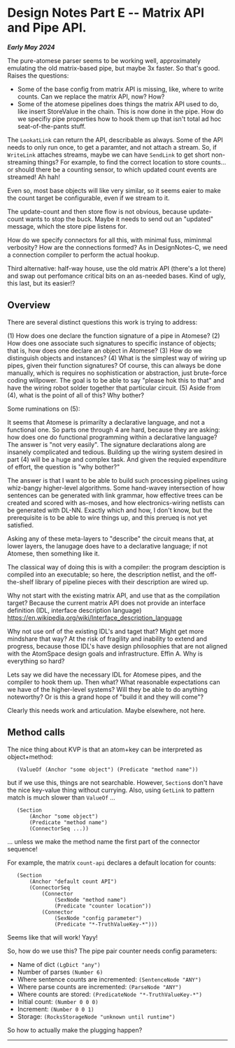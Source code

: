 Design Notes Part E -- Matrix API and Pipe API.
==============================================
***Early May 2024***

The pure-atomese parser seems to be working well, approximately
emulating the old matrix-based pipe, but maybe 3x faster. So that's
good. Raises the questions:

* Some of the base config from matrix API is missing, like, where to
  write counts. Can we replace the matrix API, now? How?
* Some of the atomese pipelines does things the matrix API used to do,
  like insert StoreValue in the chain. This is now done in the pipe.
  How do we specifiy pipe properties how to hook them up that isn't
  total ad hoc seat-of-the-pants stuff.

The `LookatLink` can return the API, describable as always. Some of the
API needs to only run once, to get a paramter, and not attach a stream.
So, if `WriteLink` attaches streams, maybe we can have `SendLink` to get
short non-streaming things? For example, to find the correct location to
store counts... or should there be a counting sensor, to which updated
count events are streamed! Ah hah!

Even so, most base objects will like very similar, so it seems eaier to
make the count target be configurable, even if we stream to it.

The update-count and then store flow is not obvious, because
update-count wants to stop the buck. Maybe it needs to send out an
"updated" message, which the store pipe listens for.

How do we specify connectors for all this, with minimal fuss, miminmal
verbosity? How are the connections formed? As in DesignNotes-C, we need
a connection compiler to perform the actual hookup.

Third alternative: half-way house, use the old matrix API (there's a lot
there) and swap out perfomance critical bits on an as-needed bases. Kind
of ugly, this last, but its easier!?

Overview
--------
There are several distinct questions this work is trying to address:

(1) How does one declare the function signature of a pipe in Atomese?
(2) How does one associate such signatures to specific instance of
    objects; that is, how does one declare an object in Atomese?
(3) How do we distinguish objects and instances?
(4) What is the simplest way of wiring up pipes, given their function
    signatures? Of course, this can always be done manually, which is
    requires no sophistication or abstraction, just brute-force coding
    willpower. The goal is to be able to say "please hok this to that"
    and have the wiring robot solder together that particular circuit.
(5) Aside from (4), what is the point of all of this? Why bother?

Some ruminations on (5):

It seems that Atomese is primarilty a declarative language, and not a
functional one. So parts one through 4 are hard, because they are
asking: how does one do functional programming within a declarative
language? The answer is "not very easily". The signature declarations
along are insanely complicated and tedious. Building up the wiring
system desired in part (4) will be a huge and complex task. And given
the requied expenditure of effort, the question is "why bother?"

The answer is that I want to be able to build such processing pipelines
using whiz-bangy higher-level algorithms. Some hand-wavey intersection
of how sentences can be generated with link grammar, how effective trees
can be created and scored with as-moses, and how electronics-wiring
netlists can be generated with DL-NN. Exactly which and how, I don't
know, but the prerequisite is to be able to wire things up, and this
prerueq is not yet satisfied.

Asking any of these meta-layers to "describe" the circuit means that, at
lower layers, the lanugage does have to a declarative language; if not
Atomese, then something like it.

The classical way of doing this is with a compiler: the program
desciption is compiled into an executable; so here, the description
netlist, and the off-the-shelf library of pipeline pieces with their
description are wired up.

Why not start with the existing matrix API, and use that as the
compilation target? Because the current matrix API does not provide an
interface definition (IDL, interface description language)
https://en.wikipedia.org/wiki/Interface_description_language

Why not use onf of the existing IDL's and taget that? Might get more
mindshare that way? At the risk of fragility and inability to extend
and progress, because those IDL's have design philosophies that are not
aligned with the AtomSpace design goals and infrastructure. Effin A.
Why is everything so hard?

Lets say we did have the necessary IDL for Atomese pipes, and the
compiler to hook them up. Then what? What reasonable expectations can we
have of the higher-level systems?  Will they be able to do anything
noteworthy? Or is this a grand hope of "build it and they will come"?

Clearly this needs work and articulation.  Maybe elsewhere, not here.

Method calls
------------
The nice thing about KVP is that an atom+key can be interpreted as
object+method:
```
   (ValueOf (Anchor "some object") (Predicate "method name"))
```
but if we use this, things are not searchable. However, `Section`s don't
have the nice key-value thing without currying. Also, using `GetLink` to
pattern match is much slower than `ValueOf` ...
```
   (Section
       (Anchor "some object")
       (Predicate "method name")
       (ConnectorSeq ...))
```
... unless we make the method name the first part of the connector
sequence!

For example, the matrix `count-api` declares a default location for
counts:
```
   (Section
       (Anchor "default count API")
       (ConnectorSeq
           (Connector
               (SexNode "method name")
               (Predicate "counter location"))
           (Connector
               (SexNode "config parameter")
               (Predicate "*-TruthValueKey-*")))
```
Seems like that will work! Yayy!

So, how do we use this? The pipe pair counter needs config parameters:
* Name of dict `(LgDict "any")`
* Number of parses `(Number 6)`
* Where sentence counts are incremented: `(SentenceNode "ANY")`
* Where parse counts are incremented: `(ParseNode "ANY")`
* Where counts are stored: `(PredicateNode "*-TruthValueKey-*")`
* Initial count: `(Number 0 0 0)`
* Increment: `(Number 0 0 1)`
* Storage: `(RocksStorageNode "unknown until runtime")`

So how to actually make the plugging happen?


------------------
